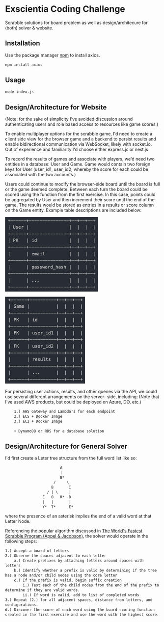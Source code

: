 # Exscientia Coding Challenge

Scrabble solutions for board problem as well as design/architecure for (both) solver & website.

## Installation

Use the package manager [npm](https://npm.com) to install axios.

```bash
npm install axios
```

## Usage

```bash
node index.js
```

## Design/Architecture for Website

(Note: for the sake of simplicity I've avoided discussion around authenticating users and role based access to resources like game scores.)

To enable multiplayer options for the scrabble game, I'd need to create a client side view for the browser game and a backend to persist results and enable bidirectional communication
via WebSocket, likely with socket.io. Out of experience and familiarity I'd choose either express.js or nest.js

To record the results of games and associate with players, we'd need two entities in a database: User and Game. Game would contain two foreign keys for User (user_id1, user_id2, whereby the score for each could be associated with the two accounts.)

Users could continue to modify the browser-side board until the board is full or the game deemed complete. Between each turn the board could be scored using the function from the first exercise. In this case, points could be aggregated by User and then increment their score until the end of the game. The results would be stored as entries in a
results or score column on the Game entity. Example table descriptions are included below:

![Alt text](images/ss1.png?raw=true "Title")

![Alt text](images/ss2.png?raw=true "Title")

For persisting user actions, results, and other queries via the API, we could use several different arrangements on the server-
side, including: (Note that I've used AWS products, but could be deployed on Azure, DO, etc.)

        1.) AWS Gateway and Lambda's for each endpoint
        2.) ECS + Docker Image
        3.) EC2 + Docker Image

        + DynamoDB or RDS for a database solution

## Design/Architecture for General Solver

I'd first create a Leter tree structure from the full word list like so:

                             A
                             |
                             B*
                          /     \
                         B       I
                       / | \     |
                     E   O   R*  D
                     |   |       |
                     Y*  T*      E*

where the presence of an asterisk implies the end of a valid word at that Letter Node.

Referencing the popular algorithm discussed in [The World's Fastest Scrabble Program (Appel & Jacobson)](http://www.cs.cmu.edu/afs/cs/academic/class/15451-s06/www/lectures/scrabble.pdf), the solver would operate in the following steps:

    1.) Accept a board of letters
    2.) Observe the spaces adjacent to each letter
        a.) Create prefixes by attaching letters around spaces with letters
        b.) Identify whether a prefix is valid by determining if the tree has a node and/or child nodes using the core letter
        c.) If the prefix is valid, begin suffix creation
            i.) Test each of the child nodes from the end of the prefix to determine if they are valid words.
            ii.) If word is valid, add to list of completed words
    3.) Repeat (2.) for all adjacent spaces, distance from letters, and configurations.
    d.) Discover the score of each word using the board scoring function created in the first exercise and use the word with the highest score.
